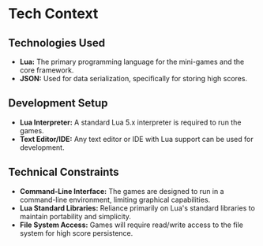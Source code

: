 # Tech Context

## Technologies Used

- **Lua:** The primary programming language for the mini-games and the core framework.
- **JSON:** Used for data serialization, specifically for storing high scores.

## Development Setup

- **Lua Interpreter:** A standard Lua 5.x interpreter is required to run the games.
- **Text Editor/IDE:** Any text editor or IDE with Lua support can be used for development.

## Technical Constraints

- **Command-Line Interface:** The games are designed to run in a command-line environment, limiting graphical capabilities.
- **Lua Standard Libraries:** Reliance primarily on Lua's standard libraries to maintain portability and simplicity.
- **File System Access:** Games will require read/write access to the file system for high score persistence.
